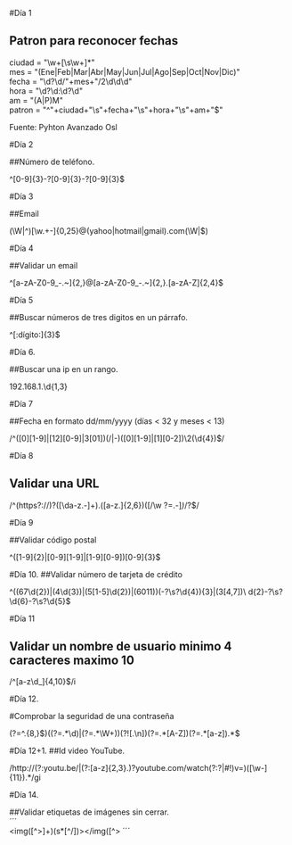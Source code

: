 #Día 1
  
## Patron para reconocer fechas  

ciudad = "\w+[\s\w+]*"  
mes = "(Ene|Feb|Mar|Abr|May|Jun|Jul|Ago|Sep|Oct|Nov|Dic)"  
fecha = "\d?\d\/"+mes+"\/2\d\d\d"  
hora = "\d?\d:\d?\d"  
am = "(A|P)M"  
patron = "^"+ciudad+"\s"+fecha+"\s"+hora+"\s"+am+"$"  
  
Fuente: Pyhton Avanzado Osl  

#Día 2  
  
##Número de teléfono.  
  
^[0-9]{3}-?[0-9]{3}-?[0-9]{3}$   
  
#Día 3 
  
##Email  

(\W|^)[\w.+\-]{0,25}@(yahoo|hotmail|gmail)\.com(\W|$)  

#Día 4 
  
##Validar un email  
  
^[a-zA-Z0-9_\-\.~]{2,}@[a-zA-Z0-9_\-\.~]{2,}\.[a-zA-Z]{2,4}$  
  
#Día 5

##Buscar números de tres digitos en un párrafo.  
  
^[:dígito:]{3}$  

#Día 6. 
  
##Buscar una ip en un rango. 

192\.168\.1\.\d{1,3}   
  
#Día 7

##Fecha en formato dd/mm/yyyy (dí­as < 32 y meses < 13) 
  
/^([0][1-9]|[12][0-9]|3[01])(\/|-)([0][1-9]|[1][0-2])\2(\d{4})$/  
  
#Día 8  
  
## Validar una URL
  
/^(https?:\/\/)?([\da-z\.-]+)\.([a-z\.]{2,6})([\/\w \?=.-]*)*\/?$/  
  
#Día 9  
  
##Validar código postal  
  
^([1-9]{2}|[0-9][1-9]|[1-9][0-9])[0-9]{3}$  
  
#Día 10. 
##Validar número de tarjeta de crédito
  
^((67\d{2})|(4\d{3})|(5[1-5]\d{2})|(6011))(-?\s?\d{4}){3}|(3[4,7])\ d{2}-?\s?\d{6}-?\s?\d{5}$  
  
#Día 11
## Validar un nombre de usuario minimo 4 caracteres maximo 10  
  
/^[a-z\d_]{4,10}$/i  
  
#Día 12. 
   
#Comprobar la seguridad de una contraseña
  
(?=^.{8,}$)((?=.*\d)|(?=.*\W+))(?![.\n])(?=.*[A-Z])(?=.*[a-z]).*$  
  
#Día 12+1. 
##Id video YouTube. 
  
 /http:\/\/(?:youtu\.be\/|(?:[a-z]{2,3}\.)?youtube\.com\/watch(?:\?|#\!)v=)([\w-]{11}).*/gi 
 
#Día 14. 
  
##Validar etiquetas de imágenes sin cerrar.   
´´´  
  <img([^>]+)(s*[^/])></img([^> 
´´´
